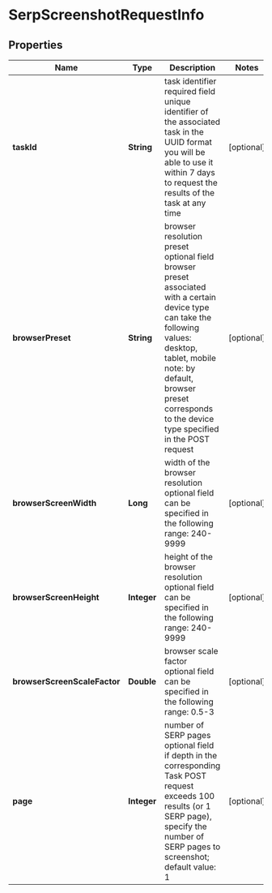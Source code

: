 # SerpScreenshotRequestInfo


## Properties

| Name | Type | Description | Notes |
|------------ | ------------- | ------------- | -------------|
**taskId** | **String** | task identifier<br>required field<br>unique identifier of the associated task in the UUID format<br>you will be able to use it within 7 days to request the results of the task at any time |[optional]|
**browserPreset** | **String** | browser resolution preset<br>optional field<br>browser preset associated with a certain device type<br>can take the following values: desktop, tablet, mobile<br>note: by default, browser preset corresponds to the device type specified in the POST request |[optional]|
**browserScreenWidth** | **Long** | width of the browser resolution<br>optional field<br>can be specified in the following range: 240-9999 |[optional]|
**browserScreenHeight** | **Integer** | height of the browser resolution<br>optional field<br>can be specified in the following range: 240-9999 |[optional]|
**browserScreenScaleFactor** | **Double** | browser scale factor<br>optional field<br>can be specified in the following range: 0.5-3 |[optional]|
**page** | **Integer** | number of SERP pages<br>optional field<br>if depth in the corresponding Task POST request exceeds 100 results (or 1 SERP page), specify the number of SERP pages to screenshot;<br>default value: 1 |[optional]|